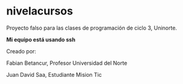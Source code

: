 # nivelacursos
Proyecto falso para las clases de programación de ciclo 3, Uninorte.



**Mi equipo está usando ssh**

Creado por:

Fabian Betancur, Profesor Universidad del Norte

Juan David Saa, Estudiante Mision Tic
